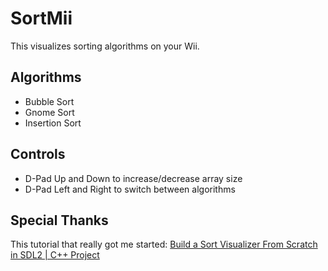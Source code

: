 # SortMii
This visualizes sorting algorithms on your Wii.

## Algorithms
- Bubble Sort
- Gnome Sort
- Insertion Sort

## Controls
- D-Pad Up and Down to increase/decrease array size
- D-Pad Left and Right to switch between algorithms

## Special Thanks
This tutorial that really got me started:
[Build a Sort Visualizer From Scratch in SDL2 | C++ Project](https://www.youtube.com/watch?v=V7Nyq6-dzC)
